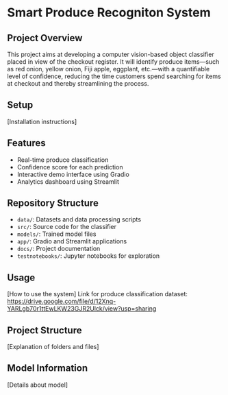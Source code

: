 # Smart Produce Recogniton System

## Project Overview
This project aims at developing a computer vision-based object classifier placed in view of the checkout register. It will identify produce items—such as red onion, yellow onion, Fiji apple, eggplant, etc.—with a quantifiable level of confidence, reducing the time customers spend searching for items at checkout and thereby streamlining the process.

## Setup
[Installation instructions]

## Features
- Real-time produce classification
- Confidence score for each prediction
- Interactive demo interface using Gradio
- Analytics dashboard using Streamlit

## Repository Structure
- `data/`: Datasets and data processing scripts
- `src/`: Source code for the classifier
- `models/`: Trained model files
- `app/`: Gradio and Streamlit applications
- `docs/`: Project documentation
- `testnotebooks/`: Jupyter notebooks for exploration

## Usage
[How to use the system]
Link for produce classification dataset: https://drive.google.com/file/d/12Xnq-YARLgb70r1ttEwLKW23GJR2Ulck/view?usp=sharing

## Project Structure
[Explanation of folders and files]

## Model Information
[Details about model]
